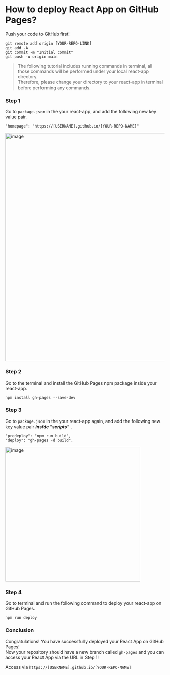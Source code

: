 # How to deploy React App on GitHub Pages?

Push your code to GitHub first!
```
git remote add origin [YOUR-REPO-LINK]
git add -A
git commit -m "Initial commit"
git push -u origin main
```

> The following tutorial includes running commands in terminal, all those commands will be performed under your local react-app directory.
> <br>
> Therefore, please change your directory to your react-app in terminal before performing any commands.

### Step 1
Go to `package.json` in the your react-app, and add the following new key value pair.
```
"homepage": "https://[USERNAME].github.io/[YOUR-REPO-NAME]"
```
<img width="722" alt="image" src="https://user-images.githubusercontent.com/69583542/175571008-a46366ff-5eb7-406f-826b-5e6d6a797637.png">

### Step 2
Go to the terminal and install the GitHub Pages npm package inside your react-app.
```
npm install gh-pages --save-dev
```

### Step 3
Go to `package.json` in the your react-app again, and add the following new key value pair ___inside "scripts"___ .

```
"predeploy": "npm run build",
"deploy": "gh-pages -d build",
```

<img width="426" alt="image" src="https://user-images.githubusercontent.com/69583542/175572241-549c1543-7c87-4146-a3e5-53977a2d9b1c.png">

### Step 4
Go to terminal and run the following command to deploy your react-app on GitHub Pages.
```
npm run deploy
```
### Conclusion
Congratulations! You have successfully deployed your React App on GitHub Pages!
<br>
Now your repository should have a new branch called `gh-pages` and you can access your React App via the URL in Step 1!

Access via `https://[USERNAME].github.io/[YOUR-REPO-NAME]`

